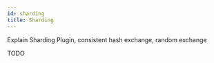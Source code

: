 ```yaml
---
id: sharding
title: Sharding
---
```


Explain Sharding Plugin, consistent hash exchange, random exchange

TODO